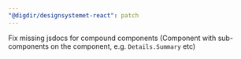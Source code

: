 ```yaml
---
"@digdir/designsystemet-react": patch
---
```


Fix missing jsdocs for compound components (Component with sub-components on the component, e.g. `Details.Summary` etc)
